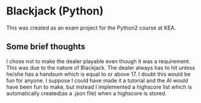 # Blackjack (Python)
This was created as an exam project for the Python2 course at KEA.

## Some brief thoughts
I chose not to make the dealer playable even though it was a requirement. This was due to the nature of Blackjack.
The dealer always has to hit unless he/she has a handsum which is equal to or above 17.
I doubt this would be fun for anyone. I suppose I could have made it a tutorial and the AI would have been fun to make, but instead I implemented a highscore list which is automatically created(as a .json file) when a highscore is stored.
